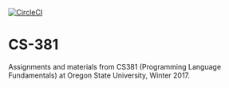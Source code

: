 [![CircleCI](https://circleci.com/gh/alecmerdler/cs-381.svg?style=svg)](https://circleci.com/gh/alecmerdler/cs-381)

# CS-381
Assignments and materials from CS381 (Programming Language Fundamentals) at Oregon State University, Winter 2017.

